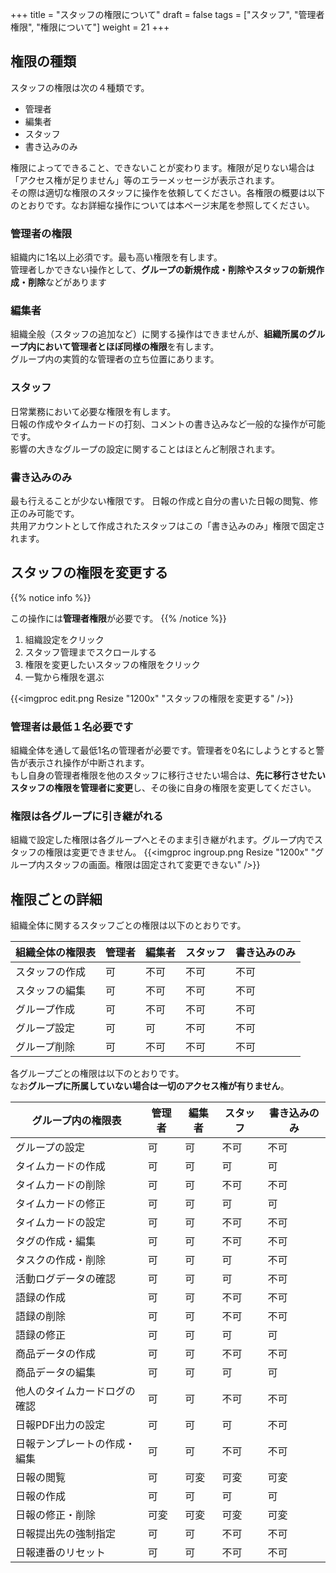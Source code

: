 +++
title = "スタッフの権限について"
draft = false
tags = ["スタッフ", "管理者権限", "権限について"]
weight = 21
+++

## 権限の種類

スタッフの権限は次の４種類です。

- 管理者
- 編集者
- スタッフ
- 書き込みのみ

権限によってできること、できないことが変わります。権限が足りない場合は「アクセス権が足りません」等のエラーメッセージが表示されます。  
その際は適切な権限のスタッフに操作を依頼してください。各権限の概要は以下のとおりです。なお詳細な操作については本ページ末尾を参照してください。

### 管理者の権限

組織内に1名以上必須です。最も高い権限を有します。  
管理者しかできない操作として、**グループの新規作成・削除やスタッフの新規作成・削除**などがあります

### 編集者

組織全般（スタッフの追加など）に関する操作はできませんが、**組織所属のグループ内において管理者とほぼ同様の権限**を有します。  
グループ内の実質的な管理者の立ち位置にあります。

### スタッフ

日常業務において必要な権限を有します。  
日報の作成やタイムカードの打刻、コメントの書き込みなど一般的な操作が可能です。  
影響の大きなグループの設定に関することはほとんど制限されます。


### 書き込みのみ

最も行えることが少ない権限です。
日報の作成と自分の書いた日報の閲覧、修正のみ可能です。  
共用アカウントとして作成されたスタッフはこの「書き込みのみ」権限で固定されます。


## スタッフの権限を変更する

{{% notice info %}}

この操作には**管理者権限**が必要です。
{{% /notice %}}

1. 組織設定をクリック
1. スタッフ管理までスクロールする
1. 権限を変更したいスタッフの権限をクリック
1. 一覧から権限を選ぶ

{{<imgproc edit.png Resize "1200x" "スタッフの権限を変更する" />}}

### 管理者は最低１名必要です

組織全体を通して最低1名の管理者が必要です。管理者を0名にしようとすると警告が表示され操作が中断されます。  
もし自身の管理者権限を他のスタッフに移行させたい場合は、**先に移行させたいスタッフの権限を管理者に変更**し、その後に自身の権限を変更してください。

### 権限は各グループに引き継がれる

組織で設定した権限は各グループへとそのまま引き継がれます。グループ内でスタッフの権限は変更できません。
{{<imgproc ingroup.png Resize "1200x" "グループ内スタッフの画面。権限は固定されて変更できない" />}}


## 権限ごとの詳細


組織全体に関するスタッフごとの権限は以下のとおりです。

|組織全体の権限表|管理者|編集者|スタッフ|書き込みのみ|
|---|---|---|---|---|
|スタッフの作成|可|不可|不可|不可|
|スタッフの編集|可|不可|不可|不可|
|グループ作成|可|不可|不可|不可|
|グループ設定|可|可|不可|不可|
|グループ削除|可|不可|不可|不可|

各グループごとの権限は以下のとおりです。  
なお**グループに所属していない場合は一切のアクセス権が有りません**。


|グループ内の権限表|管理者|編集者|スタッフ|書き込みのみ|
|---|---|---|---|---|
|グループの設定|可|可|不可|不可|
|タイムカードの作成|可|可|可|可|
|タイムカードの削除|可|可|不可|不可|
|タイムカードの修正|可|可|可|可|
|タイムカードの設定|可|可|不可|不可|
|タグの作成・編集|可|可|不可|不可|
|タスクの作成・削除|可|可|可|不可|
|活動ログデータの確認|可|可|可|不可|
|語録の作成|可|可|不可|不可|
|語録の削除|可|可|不可|不可|
|語録の修正|可|可|可|可|
|商品データの作成|可|可|不可|不可|
|商品データの編集|可|可|可|可|
|他人のタイムカードログの確認|可|可|不可|不可|
|日報PDF出力の設定|可|可|可|不可|
|日報テンプレートの作成・編集|可|可|不可|不可|
|日報の閲覧|可|可変|可変|可変|
|日報の作成|可|可|可|可|
|日報の修正・削除|可変|可変|可変|可変|
|日報提出先の強制指定|可|可|不可|不可|
|日報連番のリセット|可|可|不可|不可|